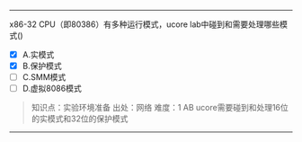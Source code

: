 ---
x86-32 CPU（即80386）有多种运行模式，ucore lab中碰到和需要处理哪些模式()
- [x] A.实模式
- [x] B.保护模式
- [ ] C.SMM模式
- [ ] D.虚拟8086模式

> 知识点：实验环境准备
> 出处：网络
> 难度：1
> AB ucore需要碰到和处理16位的实模式和32位的保护模式


---